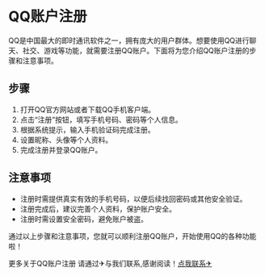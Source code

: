 # QQ账户注册

QQ是中国最大的即时通讯软件之一，拥有庞大的用户群体。想要使用QQ进行聊天、社交、游戏等功能，就需要注册QQ账户。下面将为您介绍QQ账户注册的步骤和注意事项。

## 步骤

1. 打开QQ官方网站或者下载QQ手机客户端。
2. 点击“注册”按钮，填写手机号码、密码等个人信息。
3. 根据系统提示，输入手机验证码完成注册。
4. 设置昵称、头像等个人资料。
5. 完成注册并登录QQ账户。

## 注意事项

- 注册时需提供真实有效的手机号码，以便后续找回密码或其他安全验证。
- 注册完成后，建议完善个人资料，保护账户安全。
- 注册时需设置安全密码，避免账户被盗。

通过以上步骤和注意事项，您就可以顺利注册QQ账户，开始使用QQ的各种功能啦！

更多关于QQ账户注册 请通过✈与我们联系,感谢阅读！[点我联系✈](https://www.k02.cc)